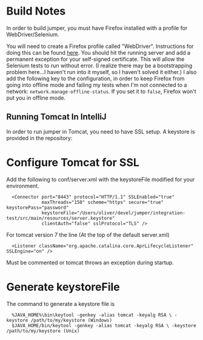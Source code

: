 Build Notes
===========

In order to build jumper, you must have Firefox installed with a profile for WebDriver/Selenium.

You will need to create a Firefox profile called "WebDriver".  Instructions for doing this can be found [here](http://www.qaautomation.net/?p=45).  You should hit the running server and add a permanent exception for your self-signed certificate.  This will allow the Selenium tests to run without error.  (I realize there may be a bootstrapping problem here...I haven't run into it myself, so I haven't solved it either.)  I also add the following key to the configuration, in order to keep Firefox from going into offline mode and failing my tests when I'm not connected to a network: `network.manage-offline-status`.  If you set it to `false`, Firefox won't put you in offline mode.


Running Tomcat In IntelliJ
--------------------------

In order to run jumper in Tomcat, you need to have SSL setup. A keystore is provided in the repository:

# Configure Tomcat for SSL
Add the following to conf/server.xml with the keystoreFile modified for your environment.

      <Connector port="8443" protocol="HTTP/1.1" SSLEnabled="true"
                 maxThreads="150" scheme="https" secure="true" keystorePass="password"
                 keystoreFile="/Users/oliver/devel/jumper/integration-test/src/main/resources/server.keystore"
                 clientAuth="false" sslProtocol="TLS" />

For tomcat version 7 the line (At the top of the default server.xml)

      <Listener className="org.apache.catalina.core.AprLifecycleListener" SSLEngine="on" />

Must be commented or tomcat throws an exception during startup.

# Generate keystoreFile
The command to generate a keystore file is

      %JAVA_HOME%\bin\keytool -genkey -alias tomcat -keyalg RSA \ -keystore /path/to/my/keystore (Windows)
      $JAVA_HOME/bin/keytool -genkey -alias tomcat -keyalg RSA \ -keystore /path/to/my/keystore (Unix)
